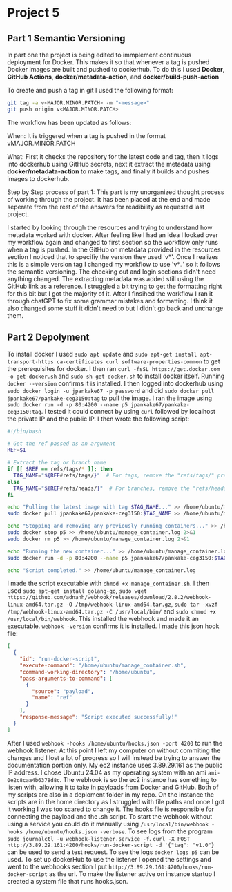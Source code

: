 # Project 5

## Part 1 Semantic Versioning

In part one the project is being edited to immplement continuous deployment for Docker. This makes it so that whenever a tag is pushed Docker images are built and pushed to dockerhub. To do this I used **Docker**, **GitHub Actions**, **docker/metadata-action**, and **docker/build-push-action**


To create and push a tag in git I used the following format:
```bash
git tag -a v<MAJOR.MINOR.PATCH> -m "<message>"
git push origin v<MAJOR.MINOR.PATCH>
```

The workflow has been updated as follows:

When: It is triggered when a tag is pushed in the format vMAJOR.MINOR.PATCH

What: First it checks the repository for the latest code and tag, then it logs into dockerhub using GitHub secrets, next it extract the metadata using **docker/metadata-action** to make tags, and finally it builds and pushes images to dockerhub.

Step by Step process of part 1:
This part is my unorganized thought process of working through the project. It has been placed at the end and made seperate from the rest of the answers for readibility as requested last project.

I started by looking through the resources and trying to understand how metadata worked with docker. After feeling like I had an Idea I looked over my workflow again and changed to first section so the workflow only runs when a tag is pushed. In the GitHub on metadata provided in the resources section I noticed that to specifiy the version they used 'v*'. Once I realizes this is a simple version tag I changed my workflow to use 'v*.*.*' so it follows the semantic versioning. The checking out and login sections didn't need anything changed. The extracting metadata was added still using the GitHub link as a reference. I struggled a bit trying to get the formatting right for this bit but I got the majority of it. After I finsihed the workflow I ran it through chatGPT to fix some grammar mistakes and formatting. I think it also changed some stuff it didn't need to but I didn't go back and unchange them.

## Part 2 Depolyment

To install docker I used
`sudo apt update`
 and `sudo apt-get install apt-transport-https ca-certificates curl software-properties-common` to get the prerequisites for docker. I then ran `curl -fsSL https://get.docker.com -o get-docker.sh` and `sudo sh get-docker.sh` to install docker itself. Running `docker --version` confirms it is installed. I then logged into dockerhub using `sudo docker login -u jpankake67 -p password` and did `sudo docker pull jpankake67/pankake-ceg3150:tag` to pull the image. I ran the image using `sudo docker run -d -p 80:4200 --name p5 jpankake67/pankake-ceg3150:tag`. I tested it could connect by using `curl` followed by localhost the private IP and the public IP. I then wrote the following script:
```bash
#!/bin/bash

# Get the ref passed as an argument
REF=$1

# Extract the tag or branch name
if [[ $REF == refs/tags/* ]]; then
  TAG_NAME="${REF#refs/tags/}"  # For tags, remove the "refs/tags/" prefix
else
  TAG_NAME="${REF#refs/heads/}"  # For branches, remove the "refs/heads/" prefix
fi

echo "Pulling the latest image with tag $TAG_NAME..." >> /home/ubuntu/manage_container.log
sudo docker pull jpankake67/pankake-ceg3150:$TAG_NAME >> /home/ubuntu/manage_container.log 2>&1

echo "Stopping and removing any previously running containers..." >> /home/ubuntu/manage_container.log
sudo docker stop p5 >> /home/ubuntu/manage_container.log 2>&1
sudo docker rm p5 >> /home/ubuntu/manage_container.log 2>&1

echo "Running the new container..." >> /home/ubuntu/manage_container.log
sudo docker run -d -p 80:4200 --name p5 jpankake67/pankake-ceg3150:$TAG_NAME >> /home/ubuntu/manage_container.log 2>&1

echo "Script completed." >> /home/ubuntu/manage_container.log
```
I made the script executable with `chmod +x manage_container.sh`. I then used `sudo apt-get install golang-go`, `sudo wget https://github.com/adnanh/webhook/releases/download/2.8.2/webhook-linux-amd64.tar.gz -O /tmp/webhook-linux-amd64.tar.gz`, `sudo tar -xvzf /tmp/webhook-linux-amd64.tar.gz -C /usr/local/bin/` and `sudo chmod +x /usr/local/bin/webhook`. This installed the webhook and made it an executable. `webhook -version` confirms it is installed. I made this json hook file:
```json
[
  {
    "id": "run-docker-script",
    "execute-command": "/home/ubuntu/manage_container.sh",
    "command-working-directory": "/home/ubuntu",
    "pass-arguments-to-command": [
      {
        "source": "payload",
        "name": "ref"
      }
    ],
    "response-message": "Script executed successfully!"
  }
]
```
After I used `webhook -hooks /home/ubuntu/hooks.json -port 4200` to run the webhook listener. At this point I left my computer on without commiting the changes and I lost a lot of progress so I will instead be trying to answer the documentation portion only.
My ec2 instance uses 3.89.29.161 as the public IP address. I chose Ubuntu 24.04 as my operating system with an ami `ami-0e2c8caa4b6378d8c`. The webhook is so the ec2 instance has something to listen with, allowing it to take in payloads from Docker and GitHub. Both of my scripts are also in a deploment folder in my repo. On the instance the scripts are in the home directory as I struggled with file paths and once I got it working I was too scared to change it. The hooks file is responsible for connecting the payload and the .sh script. To start the webhook without using a service you could do it manually using `/usr/local/bin/webhook -hooks /home/ubuntu/hooks.json -verbose`. To see logs from the program `sudo journalctl -u webhook-listener.service -f`. `curl -X POST http://3.89.29.161:4200/hooks/run-docker-script -d '{"tag": "v1.0"}` can be used to send a test request. To see the logs `docker logs p5` can be used. To set up dockerHub to use the listener I opened the settings and went to the webhooks section I put `http://3.89.29.161:4200/hooks/run-docker-script` as the url. To make the listener active on instance startup I created a system file that runs hooks.json.



